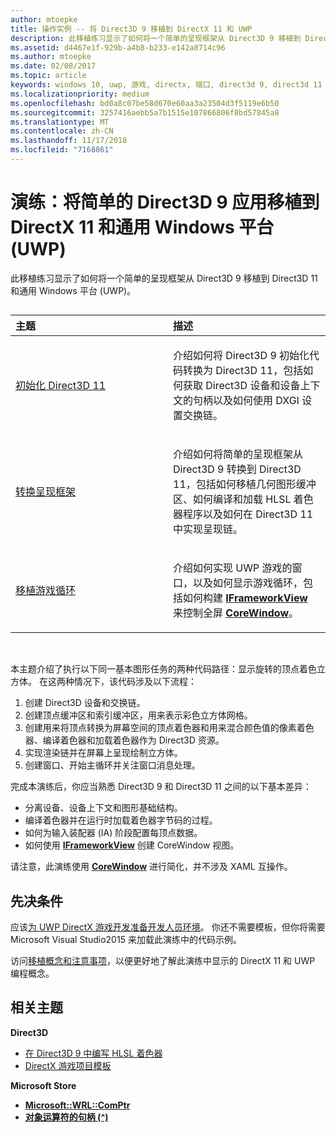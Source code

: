 ```yaml
---
author: mtoepke
title: 操作实例 -- 将 Direct3D 9 移植到 DirectX 11 和 UWP
description: 此移植练习显示了如何将一个简单的呈现框架从 Direct3D 9 移植到 Direct3D 11 和通用 Windows 平台 (UWP)。
ms.assetid: d4467e1f-929b-a4b8-b233-e142a8714c96
ms.author: mtoepke
ms.date: 02/08/2017
ms.topic: article
keywords: windows 10, uwp, 游戏, directx, 端口, direct3d 9, direct3d 11
ms.localizationpriority: medium
ms.openlocfilehash: bd0a8c07be58d670e60aa3a23504d3f5119e6b50
ms.sourcegitcommit: 3257416aebb5a7b1515e107866806f8bd57845a8
ms.translationtype: MT
ms.contentlocale: zh-CN
ms.lasthandoff: 11/17/2018
ms.locfileid: "7168861"
---
```

# <a name="walkthrough-port-a-simple-direct3d-9-app-to-directx-11-and-universal-windows-platform-uwp"></a>演练：将简单的 Direct3D 9 应用移植到 DirectX 11 和通用 Windows 平台 (UWP)



此移植练习显示了如何将一个简单的呈现框架从 Direct3D 9 移植到 Direct3D 11 和通用 Windows 平台 (UWP)。
## 
<table>
<colgroup>
<col width="50%" />
<col width="50%" />
</colgroup>
<thead>
<tr class="header">
<th align="left">主题</th>
<th align="left">描述</th>
</tr>
</thead>
<tbody>
<tr class="odd">
<td align="left"><p><a href="simple-port-from-direct3d-9-to-11-1-part-1--initializing-direct3d.md">初始化 Direct3D 11</a></p></td>
<td align="left"><p>介绍如何将 Direct3D 9 初始化代码转换为 Direct3D 11，包括如何获取 Direct3D 设备和设备上下文的句柄以及如何使用 DXGI 设置交换链。</p></td>
</tr>
<tr class="even">
<td align="left"><p><a href="simple-port-from-direct3d-9-to-11-1-part-2--rendering.md">转换呈现框架</a></p></td>
<td align="left"><p>介绍如何将简单的呈现框架从 Direct3D 9 转换到 Direct3D 11，包括如何移植几何图形缓冲区、如何编译和加载 HLSL 着色器程序以及如何在 Direct3D 11 中实现呈现链。</p></td>
</tr>
<tr class="odd">
<td align="left"><p><a href="simple-port-from-direct3d-9-to-11-1-part-3--viewport-and-game-loop.md">移植游戏循环</a></p></td>
<td align="left"><p>介绍如何实现 UWP 游戏的窗口，以及如何显示游戏循环，包括如何构建 <a href="https://msdn.microsoft.com/library/windows/apps/hh700478"><strong>IFrameworkView</strong></a> 来控制全屏 <a href="https://msdn.microsoft.com/library/windows/apps/br208225"><strong>CoreWindow</strong></a>。</p></td>
</tr>
</tbody>
</table>

 

本主题介绍了执行以下同一基本图形任务的两种代码路径：显示旋转的顶点着色立方体。 在这两种情况下，该代码涉及以下流程：

1.  创建 Direct3D 设备和交换链。
2.  创建顶点缓冲区和索引缓冲区，用来表示彩色立方体网格。
3.  创建用来将顶点转换为屏幕空间的顶点着色器和用来混合颜色值的像素着色器、编译着色器和加载着色器作为 Direct3D 资源。
4.  实现渲染链并在屏幕上呈现绘制立方体。
5.  创建窗口、开始主循环并关注窗口消息处理。

完成本演练后，你应当熟悉 Direct3D 9 和 Direct3D 11 之间的以下基本差异：

-   分离设备、设备上下文和图形基础结构。
-   编译着色器并在运行时加载着色器字节码的过程。
-   如何为输入装配器 (IA) 阶段配置每顶点数据。
-   如何使用 [**IFrameworkView**](https://msdn.microsoft.com/library/windows/apps/hh700478) 创建 CoreWindow 视图。

请注意，此演练使用 [**CoreWindow**](https://msdn.microsoft.com/library/windows/apps/br208225) 进行简化，并不涉及 XAML 互操作。

## <a name="prerequisites"></a>先决条件


应该[为 UWP DirectX 游戏开发准备开发人员环境](prepare-your-dev-environment-for-windows-store-directx-game-development.md)。 你还不需要模板，但你将需要 Microsoft Visual Studio2015 来加载此演练中的代码示例。

访问[移植概念和注意事项](porting-considerations.md)，以便更好地了解此演练中显示的 DirectX 11 和 UWP 编程概念。

## <a name="related-topics"></a>相关主题

**Direct3D**

* [在 Direct3D 9 中编写 HLSL 着色器](https://msdn.microsoft.com/library/windows/desktop/bb944006)
* [DirectX 游戏项目模板](user-interface.md)

**Microsoft Store**

* [**Microsoft::WRL::ComPtr**](https://msdn.microsoft.com/library/windows/apps/br244983.aspx)
* [**对象运算符的句柄 (^)**](https://msdn.microsoft.com/library/windows/apps/yk97tc08.aspx)

